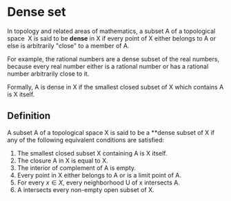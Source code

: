 # Dense set

In topology and related areas of mathematics, a subset A of a topological space  X is said to be **dense** in X if every point of X either belongs to A or else is arbitrarily "close" to a member of A.

For example, the rational numbers are a dense subset of the real numbers, because every real number either is a rational number or has a rational number arbitrarily close to it.

Formally, A is dense in X if the smallest closed subset of X which contains A is X itself.

## Definition

A subset A of a topological space X is said to be a **dense subset of X if any of the following equivalent conditions are satisfied:

1. The smallest closed subset X containing A is X itself.
2. The closure A in X is equal to X.
3. The interior of complement of A is empty.
4. Every point in X either belongs to A or is a limit point of A.
5. For every $x\in X$, every neighborhood U of x intersects A.
6. A intersects every non-empty open subset of X.
